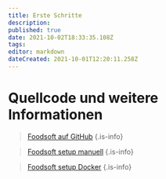```yaml
---
title: Erste Schritte
description: 
published: true
date: 2021-10-02T18:33:35.108Z
tags: 
editor: markdown
dateCreated: 2021-10-01T12:20:11.258Z
---
```


# Quellcode und weitere Informationen


> [Foodsoft auf GitHub](https://github.com/foodcoops/foodsoft)
{.is-info}


> [Foodsoft setup manuell](https://github.com/foodcoops/foodsoft/blob/master/doc/SETUP_DEVELOPMENT.md)
{.is-info}



> [Foodsoft setup Docker](https://github.com/foodcoops/foodsoft/blob/master/doc/SETUP_DEVELOPMENT_DOCKER.md)
{.is-info}